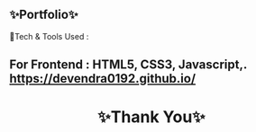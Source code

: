 ✨Portfolio✨
---
💫Tech & Tools Used :

For Frontend : HTML5, CSS3, Javascript,.
https://devendra0192.github.io/
----
<h1 align="center">✨Thank You✨</h1>


